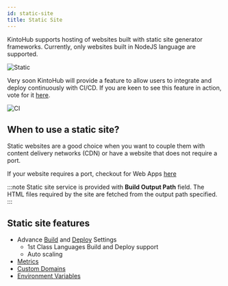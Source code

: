 ```yaml
---
id: static-site
title: Static Site
---
```


KintoHub supports hosting of websites built with static site generator frameworks. Currently, only websites built in NodeJS language are supported.

![Static](/img/features/static-service.png)

Very soon KintoHub will provide a feature to allow users to integrate and deploy continuously with CI/CD. If you are keen to see this feature in action, vote for it [here](https://feedback.kintohub.com/feature-requests/p/cicd).

![CI](/img/features/integration.png)

## When to use a static site?

Static websites are a good choice when you want to couple them with content delivery networks (CDN) or have a website that does not require a port.

If your website requires a port, checkout for Web Apps [here](/service-types/types-web-app.md#static-site)

:::note
Static site service is provided with **Build Output Path** field. The HTML files required by the site are fetched from the output path specified.
:::

## Static site features

- Advance [Build](/features/features-build-settings.md) and [Deploy](/features/features-deploy.md) Settings
  - 1st Class Languages Build and Deploy support
  - Auto scaling
- [Metrics](/features/features-metrics.md)
- [Custom Domains](/features/features-domains.md)
- [Environment Variables](/features/features-environment-variables.md)
